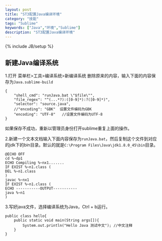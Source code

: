 ```yaml
---
layout: post
title: "ST3配置Java编译环境"
category: "技能"
tags: "Sublime"
keywords: ["Java","环境","Sublime"]
description: "ST3配置Java编译环境"
---
```

{% include JB/setup %}

## 新建Java编译系统

1.打开 菜单栏>工具>编译系统>新编译系统
删除原来的内容，输入下面的内容保存为`Java.sublime-build`

	{
		"shell_cmd": "runJava.bat \"$file\"",
		"file_regex": "^(...*?):([0-9]*):?([0-9]*)",
		"selector": "source.java",
		//"encoding": "GBK"  设置文件编码为GBK
		"encoding": "UTF-8"   //设置文件编码为UTF-8
	}

如果保存不成功，重新以管理员身份打开sublime重复上面的操作。

2.新建一个文本文档输入下面内容保存为`runJava.bat`，然后复制这个文件到对应的jdk下的bin目录。默认的就是`C:\Program Files\Java\jdk1.8.0_45\bin`目录。

	@ECHO OFF
	cd %~dp1
	ECHO Compiling %~nx1.......
	IF EXIST %~n1.class (
	DEL %~n1.class
	)
	javac %~nx1
	IF EXIST %~n1.class (
	ECHO -----------OUTPUT-----------
	java %~n1
	)

3.写好java文件，选择编译系统为Java，Ctrl + b运行。

	public class hello{
		public static void main(String args[]){
			System.out.println("Hello Java 测试中文"); //中文注释
		}
	}




